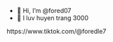 - 👋 Hi, I’m @fored07
- 👀 I luv huyen trang 3000

<!---
fored07/fored07 is a ✨ special ✨ repository because its `README.md` (this file) appears on your GitHub profile.
You can click the Preview link to take a look at your changes.
--->https://www.tiktok.com/@foredle7
